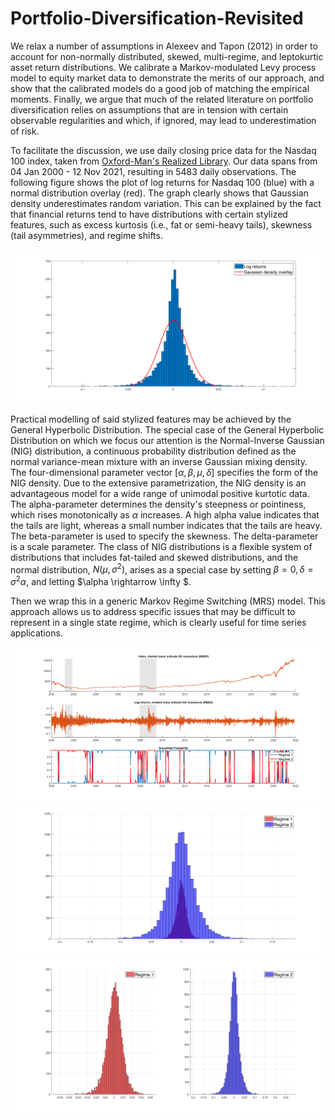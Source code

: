 # Portfolio-Diversification-Revisited
We relax a number of assumptions in Alexeev and Tapon (2012) in order to account for non-normally distributed, skewed, multi-regime, and leptokurtic asset return distributions. We calibrate a Markov-modulated Levy process model to equity market data to demonstrate the merits of our approach, and show that the calibrated models do a good job of matching the empirical moments. Finally, we argue that much of the related literature on portfolio diversification relies on assumptions that are in tension with certain observable regularities and which, if ignored, may lead to underestimation of risk.

To facilitate the discussion, we use daily closing price data for the Nasdaq 100 index, taken from [Oxford-Man's Realized Library](https://realized.oxford-man.ox.ac.uk). Our data spans from 04 Jan 2000 - 12 Nov 2021, resulting in 5483 daily observations. The following figure shows the plot of log returns for Nasdaq 100 (blue) with a normal distribution overlay (red). The graph clearly shows that Gaussian density underestimates random variation. This can be explained by the fact that financial returns tend to have distributions with certain stylized features, such as excess kurtosis (i.e., fat or semi-heavy tails), skewness (tail asymmetries), and regime shifts.

![Log returns for Nasdaq 100 (blue) with normal distribution overlay (red)](images/img0.png)

Practical modelling of said stylized features may be achieved by the General Hyperbolic Distribution. The special case of the General Hyperbolic Distribution on which we focus our attention is the Normal-Inverse Gaussian (NIG) distribution, a continuous probability distribution defined as the normal variance-mean mixture with an inverse Gaussian mixing density. The four-dimensional parameter vector $[\alpha, \beta, \mu, \delta]$ specifies the form of the NIG density. Due to the extensive parametrization, the NIG density is an advantageous model for a wide range of unimodal positive kurtotic data. The alpha-parameter determines the density's steepness or pointiness, which rises monotonically as $\alpha$ increases. A high alpha value indicates that the tails are light, whereas a small number indicates that the tails are heavy. The beta-parameter is used to specify the skewness. The delta-parameter is a scale parameter. The class of NIG distributions is a flexible system of distributions that includes fat-tailed and skewed distributions, and the normal distribution, $N(\mu, \sigma^2)$, arises as a special case by setting  $\beta =0,\delta =\sigma^2\alpha$, and letting $\alpha \rightarrow \infty $.

Then we wrap this in a generic Markov Regime Switching (MRS) model. This approach allows us to address specific issues that may be difficult to represent in a single state regime, which is clearly useful for time series applications. 

<img src="images/img1.png" alt="NASDAQ close prices, log returns, and regimes" width="900"/>
<img src="images/img2.png" alt="NASDAQ regimes" width="900"/>
<img src="images/img3.png" alt="NASDAQ regimes" width="900"/>


